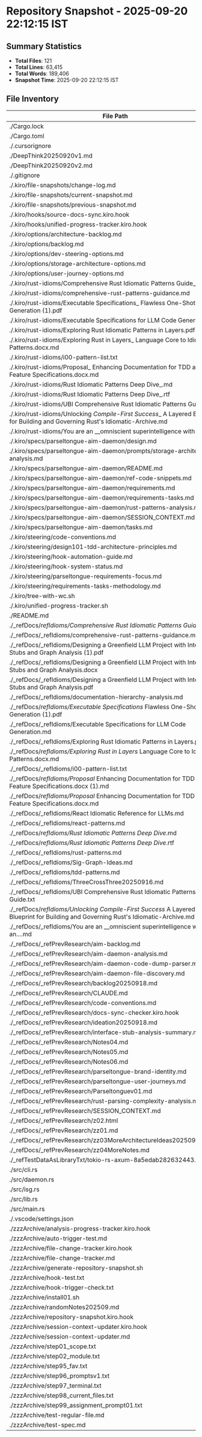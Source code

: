 # Repository Snapshot - 2025-09-20 22:12:15 IST

## Summary Statistics
- **Total Files**: 121
- **Total Lines**: 63,415
- **Total Words**: 189,406
- **Snapshot Time**: 2025-09-20 22:12:15 IST

## File Inventory

| File Path | Lines | Words | Size |
|-----------|-------|-------|------|
| ./Cargo.lock | 1053 | 2107 | 28K |
| ./Cargo.toml | 23 | 82 | 507 |
| ./.cursorignore | 135 | 202 | 1.7K |
| ./DeepThink20250920v1.md | 558 | 3139 | 25K |
| ./DeepThink20250920v2.md | [binary] | [binary] | 0 |
| ./.gitignore | 222 | 383 | 2.9K |
| ./.kiro/file-snapshots/change-log.md | 1069 | 3208 | 23K |
| ./.kiro/file-snapshots/current-snapshot.md | 132 | 1295 | 8.8K |
| ./.kiro/file-snapshots/previous-snapshot.md | 132 | 1295 | 8.8K |
| ./.kiro/hooks/source-docs-sync.kiro.hook | [binary] | [binary] | 1.8K |
| ./.kiro/hooks/unified-progress-tracker.kiro.hook | [binary] | [binary] | 545 |
| ./.kiro/options/architecture-backlog.md | 2638 | 12791 | 104K |
| ./.kiro/options/backlog.md | 339 | 2385 | 19K |
| ./.kiro/options/dev-steering-options.md | 1214 | 5310 | 44K |
| ./.kiro/options/storage-architecture-options.md | 764 | 3596 | 29K |
| ./.kiro/options/user-journey-options.md | 85 | 346 | 2.9K |
| ./.kiro/rust-idioms/Comprehensive Rust Idiomatic Patterns Guide_.txt | 769 | 12536 | 90K |
| ./.kiro/rust-idioms/comprehensive-rust-patterns-guidance.md | 1846 | 5140 | 51K |
| ./.kiro/rust-idioms/Executable Specifications_ Flawless One-Shot Code Generation (1).pdf | [binary] | [binary] | 83K |
| ./.kiro/rust-idioms/Executable Specifications for LLM Code Generation.md | 214 | 4231 | 33K |
| ./.kiro/rust-idioms/Exploring Rust Idiomatic Patterns in Layers.pdf | [binary] | [binary] | 613K |
| ./.kiro/rust-idioms/Exploring Rust in Layers_ Language Core to Idiomatic Patterns.docx.md | 270 | 12621 | 97K |
| ./.kiro/rust-idioms/i00-pattern-list.txt | 607 | 2069 | 18K |
| ./.kiro/rust-idioms/Proposal_ Enhancing Documentation for TDD and Feature Specifications.docx.md | 203 | 3756 | 28K |
| ./.kiro/rust-idioms/Rust Idiomatic Patterns Deep Dive_.md | 878 | 12280 | 95K |
| ./.kiro/rust-idioms/Rust Idiomatic Patterns Deep Dive_.rtf | [binary] | [binary] | 5.9M |
| ./.kiro/rust-idioms/UBI Comprehensive Rust Idiomatic Patterns Guide.txt | 769 | 12536 | 90K |
| ./.kiro/rust-idioms/Unlocking _Compile-First Success__ A Layered Blueprint for Building and Governing Rust's Idiomatic-Archive.md | 416 | 5927 | 47K |
| ./.kiro/rust-idioms/You are an __omniscient superintelligence with an....md | 161 | 2182 | 16K |
| ./.kiro/specs/parseltongue-aim-daemon/design.md | 2677 | 7914 | 87K |
| ./.kiro/specs/parseltongue-aim-daemon/prompts/storage-architecture-analysis.md | 204 | 881 | 7.2K |
| ./.kiro/specs/parseltongue-aim-daemon/README.md | 125 | 566 | 5.3K |
| ./.kiro/specs/parseltongue-aim-daemon/ref-code-snippets.md | 335 | 950 | 9.7K |
| ./.kiro/specs/parseltongue-aim-daemon/requirements.md | 152 | 1464 | 9.8K |
| ./.kiro/specs/parseltongue-aim-daemon/requirements-tasks.md | 107 | 1220 | 9.6K |
| ./.kiro/specs/parseltongue-aim-daemon/rust-patterns-analysis.md | 483 | 1480 | 14K |
| ./.kiro/specs/parseltongue-aim-daemon/SESSION_CONTEXT.md | 215 | 1059 | 8.4K |
| ./.kiro/specs/parseltongue-aim-daemon/tasks.md | 300 | 2188 | 18K |
| ./.kiro/steering/code-conventions.md | [binary] | [binary] | 0 |
| ./.kiro/steering/design101-tdd-architecture-principles.md | 943 | 3431 | 29K |
| ./.kiro/steering/hook-automation-guide.md | 256 | 1274 | 11K |
| ./.kiro/steering/hook-system-status.md | 27 | 115 | 912 |
| ./.kiro/steering/parseltongue-requirements-focus.md | 34 | 130 | 954 |
| ./.kiro/steering/requirements-tasks-methodology.md | 79 | 429 | 3.5K |
| ./.kiro/tree-with-wc.sh | 60 | 411 | 2.7K |
| ./.kiro/unified-progress-tracker.sh | 242 | 1138 | 9.4K |
| ./README.md | 31 | 115 | 973 |
| ./_refDocs/_refIdioms/Comprehensive Rust Idiomatic Patterns Guide_.txt | 769 | 12536 | 90K |
| ./_refDocs/_refIdioms/comprehensive-rust-patterns-guidance.md | 1846 | 5140 | 51K |
| ./_refDocs/_refIdioms/Designing a Greenfield LLM Project with Interface Stubs and Graph Analysis (1).pdf | [binary] | [binary] | 81K |
| ./_refDocs/_refIdioms/Designing a Greenfield LLM Project with Interface Stubs and Graph Analysis.docx | [binary] | [binary] | 30K |
| ./_refDocs/_refIdioms/Designing a Greenfield LLM Project with Interface Stubs and Graph Analysis.pdf | [binary] | [binary] | 81K |
| ./_refDocs/_refIdioms/documentation-hierarchy-analysis.md | 198 | 1170 | 8.9K |
| ./_refDocs/_refIdioms/Executable Specifications_ Flawless One-Shot Code Generation (1).pdf | [binary] | [binary] | 83K |
| ./_refDocs/_refIdioms/Executable Specifications for LLM Code Generation.md | 214 | 4231 | 33K |
| ./_refDocs/_refIdioms/Exploring Rust Idiomatic Patterns in Layers.pdf | [binary] | [binary] | 613K |
| ./_refDocs/_refIdioms/Exploring Rust in Layers_ Language Core to Idiomatic Patterns.docx.md | 270 | 12621 | 97K |
| ./_refDocs/_refIdioms/i00-pattern-list.txt | 607 | 2069 | 18K |
| ./_refDocs/_refIdioms/Proposal_ Enhancing Documentation for TDD and Feature Specifications.docx (1).md | 203 | 3756 | 28K |
| ./_refDocs/_refIdioms/Proposal_ Enhancing Documentation for TDD and Feature Specifications.docx.md | 203 | 3756 | 28K |
| ./_refDocs/_refIdioms/React Idiomatic Reference for LLMs.md | 424 | 8120 | 58K |
| ./_refDocs/_refIdioms/react-patterns.md | 694 | 1980 | 20K |
| ./_refDocs/_refIdioms/Rust Idiomatic Patterns Deep Dive_.md | 878 | 12280 | 95K |
| ./_refDocs/_refIdioms/Rust Idiomatic Patterns Deep Dive_.rtf | [binary] | [binary] | 5.9M |
| ./_refDocs/_refIdioms/rust-patterns.md | 434 | 1302 | 12K |
| ./_refDocs/_refIdioms/Sig-Graph-Ideas.md | 345 | 1359 | 11K |
| ./_refDocs/_refIdioms/tdd-patterns.md | 583 | 1784 | 20K |
| ./_refDocs/_refIdioms/ThreeCrossThree20250916.md | 96 | 787 | 5.3K |
| ./_refDocs/_refIdioms/UBI Comprehensive Rust Idiomatic Patterns Guide.txt | 769 | 12536 | 90K |
| ./_refDocs/_refIdioms/Unlocking _Compile-First Success__ A Layered Blueprint for Building and Governing Rust's Idiomatic-Archive.md | 416 | 5927 | 47K |
| ./_refDocs/_refIdioms/You are an __omniscient superintelligence with an....md | 161 | 2182 | 16K |
| ./_refDocs/_refPrevResearch/aim-backlog.md | 111 | 694 | 5.4K |
| ./_refDocs/_refPrevResearch/aim-daemon-analysis.md | 74 | 566 | 4.2K |
| ./_refDocs/_refPrevResearch/aim-daemon-code-dump-parser.md | 527 | 1565 | 17K |
| ./_refDocs/_refPrevResearch/aim-daemon-file-discovery.md | 583 | 1545 | 16K |
| ./_refDocs/_refPrevResearch/backlog20250918.md | 190 | 773 | 5.9K |
| ./_refDocs/_refPrevResearch/CLAUDE.md | 722 | 4120 | 32K |
| ./_refDocs/_refPrevResearch/code-conventions.md | 365 | 1125 | 9.2K |
| ./_refDocs/_refPrevResearch/docs-sync-checker.kiro.hook | [binary] | [binary] | 1.5K |
| ./_refDocs/_refPrevResearch/ideation20250918.md | 2339 | 8402 | 76K |
| ./_refDocs/_refPrevResearch/interface-stub-analysis-summary.md | 176 | 1398 | 11K |
| ./_refDocs/_refPrevResearch/Notes04.md | 5498 | 22845 | 201K |
| ./_refDocs/_refPrevResearch/Notes05.md | 152 | 1560 | 11K |
| ./_refDocs/_refPrevResearch/Notes06.md | 1736 | 33368 | 270K |
| ./_refDocs/_refPrevResearch/parseltongue-brand-identity.md | 295 | 1296 | 9.8K |
| ./_refDocs/_refPrevResearch/parseltongue-user-journeys.md | 640 | 2766 | 22K |
| ./_refDocs/_refPrevResearch/Parseltonguev01.md | [binary] | [binary] | 0 |
| ./_refDocs/_refPrevResearch/rust-parsing-complexity-analysis.md | 241 | 1172 | 8.4K |
| ./_refDocs/_refPrevResearch/SESSION_CONTEXT.md | 26 | 120 | 830 |
| ./_refDocs/_refPrevResearch/z02.html | 6060 | 295759 | 5.2M |
| ./_refDocs/_refPrevResearch/zz01.md | 523 | 9178 | 66K |
| ./_refDocs/_refPrevResearch/zz03MoreArchitectureIdeas20250920v1.md | [binary] | [binary] | 2.5M |
| ./_refDocs/_refPrevResearch/zz04MoreNotes.md | 1188 | 14961 | 112K |
| ./_refTestDataAsLibraryTxt/tokio-rs-axum-8a5edab282632443.txt | 54830 | 156578 | 1.6M |
| ./src/cli.rs | 381 | 1024 | 12K |
| ./src/daemon.rs | 370 | 1175 | 12K |
| ./src/isg.rs | 518 | 1595 | 18K |
| ./src/lib.rs | 33 | 101 | 875 |
| ./src/main.rs | 13 | 34 | 280 |
| ./.vscode/settings.json | [binary] | [binary] | 44 |
| ./zzzArchive/analysis-progress-tracker.kiro.hook | [binary] | [binary] | 867 |
| ./zzzArchive/auto-trigger-test.md | 6 | 37 | 226 |
| ./zzzArchive/file-change-tracker.kiro.hook | [binary] | [binary] | 1.1K |
| ./zzzArchive/file-change-tracker.md | 279 | 1182 | 9.2K |
| ./zzzArchive/generate-repository-snapshot.sh | 108 | 537 | 4.1K |
| ./zzzArchive/hook-test.txt | 2 | 19 | 124 |
| ./zzzArchive/hook-trigger-check.txt | 1 | 12 | 113 |
| ./zzzArchive/install01.sh | 501 | 1386 | 13K |
| ./zzzArchive/randomNotes202509.md | 155 | 966 | 6.5K |
| ./zzzArchive/repository-snapshot.kiro.hook | [binary] | [binary] | 1.4K |
| ./zzzArchive/session-context-updater.kiro.hook | 18 | 123 | 1.3K |
| ./zzzArchive/session-context-updater.md | 240 | 1048 | 8.1K |
| ./zzzArchive/step01_scope.txt | 152 | 480 | 3.3K |
| ./zzzArchive/step02_module.txt | 281 | 861 | 8.3K |
| ./zzzArchive/step95_fav.txt | 28 | 29 | 242 |
| ./zzzArchive/step96_promptsv1.txt | 312 | 1445 | 9.9K |
| ./zzzArchive/step97_terminal.txt | 168 | 626 | 4.5K |
| ./zzzArchive/step98_current_files.txt | 10 | 10 | 218 |
| ./zzzArchive/step99_assignment_prompt01.txt | 396 | 1674 | 13K |
| ./zzzArchive/test-regular-file.md | 7 | 39 | 228 |
| ./zzzArchive/test-spec.md | 7 | 38 | 217 |
